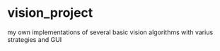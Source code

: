 # vision_project
my own implementations of several basic vision algorithms with varius strategies and GUI
